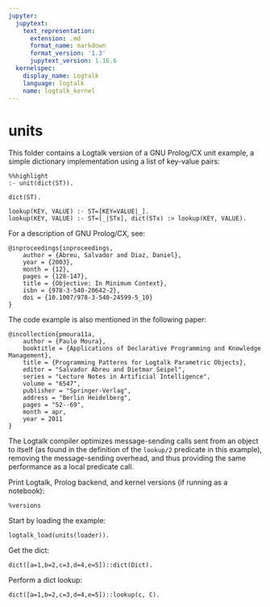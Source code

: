 ```yaml
---
jupyter:
  jupytext:
    text_representation:
      extension: .md
      format_name: markdown
      format_version: '1.3'
      jupytext_version: 1.16.6
  kernelspec:
    display_name: Logtalk
    language: logtalk
    name: logtalk_kernel
---
```


<!--
________________________________________________________________________

This file is part of Logtalk <https://logtalk.org/>  
SPDX-FileCopyrightText: 1998-2025 Paulo Moura <pmoura@logtalk.org>  
SPDX-License-Identifier: Apache-2.0

Licensed under the Apache License, Version 2.0 (the "License");
you may not use this file except in compliance with the License.
You may obtain a copy of the License at

    http://www.apache.org/licenses/LICENSE-2.0

Unless required by applicable law or agreed to in writing, software
distributed under the License is distributed on an "AS IS" BASIS,
WITHOUT WARRANTIES OR CONDITIONS OF ANY KIND, either express or implied.
See the License for the specific language governing permissions and
limitations under the License.
________________________________________________________________________
-->

# units

This folder contains a Logtalk version of a GNU Prolog/CX unit example, a
simple dictionary implementation using a list of key-value pairs:

```logtalk
%%highlight
:- unit(dict(ST)).

dict(ST).

lookup(KEY, VALUE) :- ST=[KEY=VALUE|_].
lookup(KEY, VALUE) :- ST=[_|STx], dict(STx) :> lookup(KEY, VALUE).
```

For a description of GNU Prolog/CX, see:

```text
@inproceedings{inproceedings,
	author = {Abreu, Salvador and Diaz, Daniel},
	year = {2003},
	month = {12},
	pages = {128-147},
	title = {Objective: In Minimum Context},
	isbn = {978-3-540-20642-2},
	doi = {10.1007/978-3-540-24599-5_10}
}
```

The code example is also mentioned in the following paper:

```text
@incollection{pmoura11a,
	author = {Paulo Moura},
	booktitle = {Applications of Declarative Programming and Knowledge Management},
	title = {Programming Patterns for Logtalk Parametric Objects},
	editor = "Salvador Abreu and Dietmar Seipel",
	series = "Lecture Notes in Artificial Intelligence",
	volume = "6547",
	publisher = "Springer-Verlag",
	address = "Berlin Heidelberg",
	pages = "52--69",
	month = apr,
	year = 2011
}
```

The Logtalk compiler optimizes message-sending calls sent from an object
to itself (as found in the definition of the `lookup/2` predicate in this
example), removing the message-sending overhead, and thus providing the
same performance as a local predicate call.

Print Logtalk, Prolog backend, and kernel versions (if running as a notebook):

```logtalk
%versions
```

Start by loading the example:

```logtalk
logtalk_load(units(loader)).
```

Get the dict:

```logtalk
dict([a=1,b=2,c=3,d=4,e=5])::dict(Dict).
```

<!--
Dict = [a=1,b=2,c=3,d=4,e=5].
-->

Perform a dict lookup:

```logtalk
dict([a=1,b=2,c=3,d=4,e=5])::lookup(c, C).
```

<!--
C = 3.
-->
